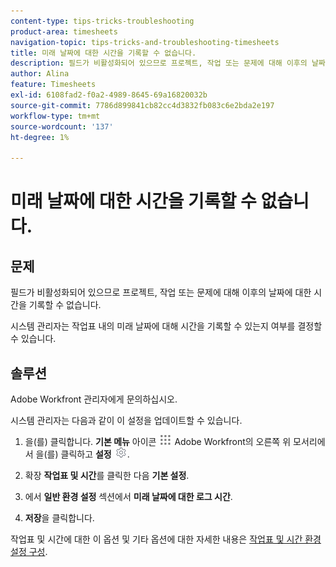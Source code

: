 ```yaml
---
content-type: tips-tricks-troubleshooting
product-area: timesheets
navigation-topic: tips-tricks-and-troubleshooting-timesheets
title: 미래 날짜에 대한 시간을 기록할 수 없습니다.
description: 필드가 비활성화되어 있으므로 프로젝트, 작업 또는 문제에 대해 이후의 날짜에 대한 시간을 기록할 수 없습니다.
author: Alina
feature: Timesheets
exl-id: 6108fad2-f0a2-4989-8645-69a16820032b
source-git-commit: 7786d899841cb82cc4d3832fb083c6e2bda2e197
workflow-type: tm+mt
source-wordcount: '137'
ht-degree: 1%

---
```


# 미래 날짜에 대한 시간을 기록할 수 없습니다.

## 문제

필드가 비활성화되어 있으므로 프로젝트, 작업 또는 문제에 대해 이후의 날짜에 대한 시간을 기록할 수 없습니다. 

시스템 관리자는 작업표 내의 미래 날짜에 대해 시간을 기록할 수 있는지 여부를 결정할 수 있습니다. 

## 솔루션

Adobe Workfront 관리자에게 문의하십시오.

시스템 관리자는 다음과 같이 이 설정을 업데이트할 수 있습니다.

1. 을(를) 클릭합니다. **기본 메뉴** 아이콘 ![](assets/main-menu-icon.png) Adobe Workfront의 오른쪽 위 모서리에서 을(를) 클릭하고 **설정** ![](assets/gear-icon-settings.png).

1. 확장 **작업표 및 시간**&#x200B;를 클릭한 다음 **기본 설정**.

1. 에서 **일반 환경 설정** 섹션에서 **미래 날짜에 대한 로그 시간**. 

1. **저장**&#x200B;을 클릭합니다.

작업표 및 시간에 대한 이 옵션 및 기타 옵션에 대한 자세한 내용은 [작업표 및 시간 환경 설정 구성](../../administration-and-setup/set-up-workfront/configure-timesheets-schedules/timesheet-and-hour-preferences.md).
